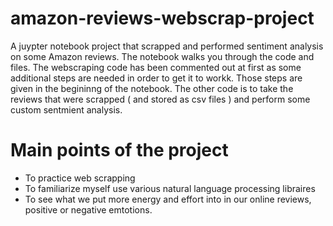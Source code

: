 # amazon-reviews-webscrap-project
A juypter notebook project that scrapped and performed sentiment analysis on some Amazon reviews.
The notebook walks you through the code and files. The webscraping code has been commented out at first as 
some additional steps are needed in order to get it to workk. Those steps are given in the begininng of the notebook. 
The other code is to take the reviews that were scrapped ( and stored as csv files ) and perform some custom sentmient analysis.
# Main points of the project
- To practice web scrapping
- To familiarize myself use various natural language processing libraires
- To see what we put more energy and effort into in our online reviews, positive or negative emtotions.
